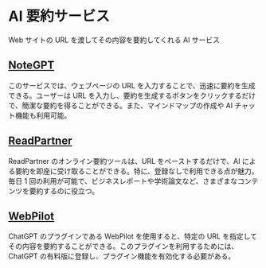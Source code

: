 # AI 要約サービス

Web サイトの URL を渡してその内容を要約してくれる AI サービス

## [NoteGPT](https://notegpt.io/)

このサービスでは、ウェブページの URL を入力することで、迅速に要約を生成できる。ユーザーは URL を入力し、要約を生成するボタンをクリックするだけで、簡潔な要約を得ることができる。また、マインドマップの作成や AI チャット機能も利用可能。

## [ReadPartner](https://readpartner.com/)

ReadPartner のオンライン要約ツールは、URL をペーストするだけで、AI による要約を即座に受け取ることができる。特に、登録なしで利用できる点が魅力。毎日 1 回の利用が可能で、ビジネスレポートや学術論文など、さまざまなコンテンツを要約するのに役立つ。

## [WebPilot](https://www.webpilot.ai/home?lang=en-US)

ChatGPT のプラグインである WebPilot を使用すると、特定の URL を指定してその内容を要約することができる。このプラグインを利用するためには、ChatGPT の有料版に登録し、プラグイン機能を有効化する必要がある。
